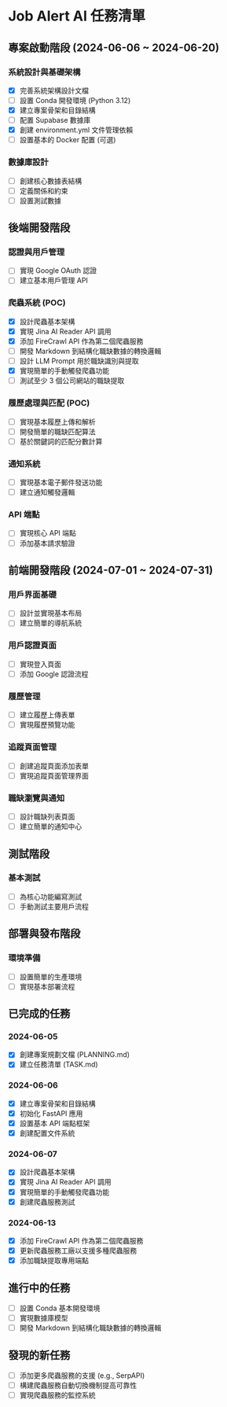 # Job Alert AI 任務清單

## 專案啟動階段 (2024-06-06 ~ 2024-06-20)

### 系統設計與基礎架構
- [x] 完善系統架構設計文檔
- [ ] 設置 Conda 開發環境 (Python 3.12)
- [x] 建立專案骨架和目錄結構
- [ ] 配置 Supabase 數據庫
- [x] 創建 environment.yml 文件管理依賴
- [ ] 設置基本的 Docker 配置 (可選)

### 數據庫設計
- [ ] 創建核心數據表結構
- [ ] 定義關係和約束
- [ ] 設置測試數據

## 後端開發階段

### 認證與用戶管理
- [ ] 實現 Google OAuth 認證
- [ ] 建立基本用戶管理 API

### 爬蟲系統 (POC)
- [x] 設計爬蟲基本架構
- [x] 實現 Jina AI Reader API 調用
- [x] 添加 FireCrawl API 作為第二個爬蟲服務
- [ ] 開發 Markdown 到結構化職缺數據的轉換邏輯
- [ ] 設計 LLM Prompt 用於職缺識別與提取
- [x] 實現簡單的手動觸發爬蟲功能
- [ ] 測試至少 3 個公司網站的職缺提取

### 履歷處理與匹配 (POC)
- [ ] 實現基本履歷上傳和解析
- [ ] 開發簡單的職缺匹配算法
- [ ] 基於關鍵詞的匹配分數計算

### 通知系統
- [ ] 實現基本電子郵件發送功能
- [ ] 建立通知觸發邏輯

### API 端點
- [ ] 實現核心 API 端點
- [ ] 添加基本請求驗證

## 前端開發階段 (2024-07-01 ~ 2024-07-31)

### 用戶界面基礎
- [ ] 設計並實現基本布局
- [ ] 建立簡單的導航系統

### 用戶認證頁面
- [ ] 實現登入頁面
- [ ] 添加 Google 認證流程

### 履歷管理
- [ ] 建立履歷上傳表單
- [ ] 實現履歷預覽功能

### 追蹤頁面管理
- [ ] 創建追蹤頁面添加表單
- [ ] 實現追蹤頁面管理界面

### 職缺瀏覽與通知
- [ ] 設計職缺列表頁面
- [ ] 建立簡單的通知中心

## 測試階段

### 基本測試
- [ ] 為核心功能編寫測試
- [ ] 手動測試主要用戶流程

## 部署與發布階段

### 環境準備
- [ ] 設置簡單的生產環境
- [ ] 實現基本部署流程

## 已完成的任務

### 2024-06-05
- [x] 創建專案規劃文檔 (PLANNING.md)
- [x] 建立任務清單 (TASK.md)

### 2024-06-06
- [x] 建立專案骨架和目錄結構
- [x] 初始化 FastAPI 應用
- [x] 設置基本 API 端點框架
- [x] 創建配置文件系統

### 2024-06-07
- [x] 設計爬蟲基本架構
- [x] 實現 Jina AI Reader API 調用
- [x] 實現簡單的手動觸發爬蟲功能
- [x] 創建爬蟲服務測試

### 2024-06-13
- [x] 添加 FireCrawl API 作為第二個爬蟲服務
- [x] 更新爬蟲服務工廠以支援多種爬蟲服務
- [x] 添加職缺提取專用端點

## 進行中的任務
- [ ] 設置 Conda 基本開發環境
- [ ] 實現數據庫模型
- [ ] 開發 Markdown 到結構化職缺數據的轉換邏輯

## 發現的新任務
- [ ] 添加更多爬蟲服務的支援 (e.g., SerpAPI)
- [ ] 構建爬蟲服務自動切換機制提高可靠性
- [ ] 實現爬蟲服務的監控系統 